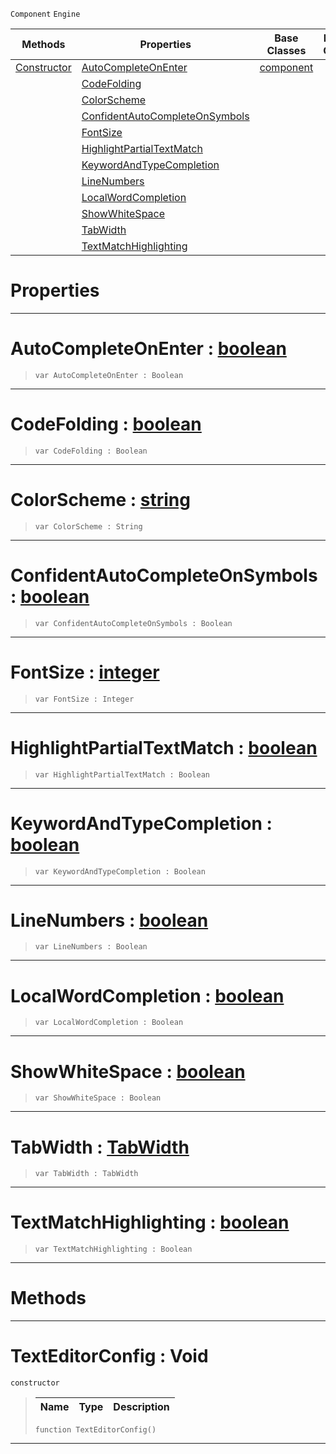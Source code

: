  `Component` `Engine`



|Methods|Properties|Base Classes|Derived Classes|
|---|---|---|---|
|[ Constructor](https://github.com/dragonCASTjosh/PlasmaDocs/blob/master/code_reference/class_reference/texteditorconfig.markdown#texteditorconfig-void)|[ AutoCompleteOnEnter](https://github.com/dragonCASTjosh/PlasmaDocs/blob/master/code_reference/class_reference/texteditorconfig.markdown#autocompleteonenter-plasma)|[component](https://github.com/dragonCASTjosh/PlasmaDocs/blob/master/code_reference/class_reference/component.markdown)| |
| |[ CodeFolding](https://github.com/dragonCASTjosh/PlasmaDocs/blob/master/code_reference/class_reference/texteditorconfig.markdown#codefolding-plasma-engine)| | |
| |[ ColorScheme](https://github.com/dragonCASTjosh/PlasmaDocs/blob/master/code_reference/class_reference/texteditorconfig.markdown#colorscheme-plasma-engine)| | |
| |[ ConfidentAutoCompleteOnSymbols](https://github.com/dragonCASTjosh/PlasmaDocs/blob/master/code_reference/class_reference/texteditorconfig.markdown#confidentautocompleteons)| | |
| |[ FontSize](https://github.com/dragonCASTjosh/PlasmaDocs/blob/master/code_reference/class_reference/texteditorconfig.markdown#fontsize-plasma-engine-doc)| | |
| |[ HighlightPartialTextMatch](https://github.com/dragonCASTjosh/PlasmaDocs/blob/master/code_reference/class_reference/texteditorconfig.markdown#highlightpartialtextmatc)| | |
| |[ KeywordAndTypeCompletion](https://github.com/dragonCASTjosh/PlasmaDocs/blob/master/code_reference/class_reference/texteditorconfig.markdown#keywordandtypecompletion)| | |
| |[ LineNumbers](https://github.com/dragonCASTjosh/PlasmaDocs/blob/master/code_reference/class_reference/texteditorconfig.markdown#linenumbers-plasma-engine)| | |
| |[ LocalWordCompletion](https://github.com/dragonCASTjosh/PlasmaDocs/blob/master/code_reference/class_reference/texteditorconfig.markdown#localwordcompletion-plasma)| | |
| |[ ShowWhiteSpace](https://github.com/dragonCASTjosh/PlasmaDocs/blob/master/code_reference/class_reference/texteditorconfig.markdown#showwhitespace-plasma-engi)| | |
| |[ TabWidth](https://github.com/dragonCASTjosh/PlasmaDocs/blob/master/code_reference/class_reference/texteditorconfig.markdown#tabwidth-plasma-engine-doc)| | |
| |[ TextMatchHighlighting](https://github.com/dragonCASTjosh/PlasmaDocs/blob/master/code_reference/class_reference/texteditorconfig.markdown#textmatchhighlighting-ze)| | |


 #  Properties


---  
 #  AutoCompleteOnEnter : [boolean](https://github.com/dragonCASTjosh/PlasmaDocs/blob/master/code_reference/lightning_base_types/boolean.markdown)

> 
> ``` lang=cpp, name=Lightning
> var AutoCompleteOnEnter : Boolean


---  
 #  CodeFolding : [boolean](https://github.com/dragonCASTjosh/PlasmaDocs/blob/master/code_reference/lightning_base_types/boolean.markdown)

> 
> ``` lang=cpp, name=Lightning
> var CodeFolding : Boolean


---  
 #  ColorScheme : [string](https://github.com/dragonCASTjosh/PlasmaDocs/blob/master/code_reference/lightning_base_types/string.markdown)

> 
> ``` lang=cpp, name=Lightning
> var ColorScheme : String


---  
 #  ConfidentAutoCompleteOnSymbols : [boolean](https://github.com/dragonCASTjosh/PlasmaDocs/blob/master/code_reference/lightning_base_types/boolean.markdown)

> 
> ``` lang=cpp, name=Lightning
> var ConfidentAutoCompleteOnSymbols : Boolean


---  
 #  FontSize : [integer](https://github.com/dragonCASTjosh/PlasmaDocs/blob/master/code_reference/lightning_base_types/integer.markdown)

> 
> ``` lang=cpp, name=Lightning
> var FontSize : Integer


---  
 #  HighlightPartialTextMatch : [boolean](https://github.com/dragonCASTjosh/PlasmaDocs/blob/master/code_reference/lightning_base_types/boolean.markdown)

> 
> ``` lang=cpp, name=Lightning
> var HighlightPartialTextMatch : Boolean


---  
 #  KeywordAndTypeCompletion : [boolean](https://github.com/dragonCASTjosh/PlasmaDocs/blob/master/code_reference/lightning_base_types/boolean.markdown)

> 
> ``` lang=cpp, name=Lightning
> var KeywordAndTypeCompletion : Boolean


---  
 #  LineNumbers : [boolean](https://github.com/dragonCASTjosh/PlasmaDocs/blob/master/code_reference/lightning_base_types/boolean.markdown)

> 
> ``` lang=cpp, name=Lightning
> var LineNumbers : Boolean


---  
 #  LocalWordCompletion : [boolean](https://github.com/dragonCASTjosh/PlasmaDocs/blob/master/code_reference/lightning_base_types/boolean.markdown)

> 
> ``` lang=cpp, name=Lightning
> var LocalWordCompletion : Boolean


---  
 #  ShowWhiteSpace : [boolean](https://github.com/dragonCASTjosh/PlasmaDocs/blob/master/code_reference/lightning_base_types/boolean.markdown)

> 
> ``` lang=cpp, name=Lightning
> var ShowWhiteSpace : Boolean


---  
 #  TabWidth : [TabWidth](https://github.com/dragonCASTjosh/PlasmaDocs/blob/master/code_reference/enum_reference.markdown#tabwidth)

> 
> ``` lang=cpp, name=Lightning
> var TabWidth : TabWidth


---  
 #  TextMatchHighlighting : [boolean](https://github.com/dragonCASTjosh/PlasmaDocs/blob/master/code_reference/lightning_base_types/boolean.markdown)

> 
> ``` lang=cpp, name=Lightning
> var TextMatchHighlighting : Boolean


---  
 #  Methods


---  
 #  TextEditorConfig : Void

 `constructor`

> 
> |Name|Type|Description|
> |---|---|---|
> ``` lang=cpp, name=Lightning
> function TextEditorConfig()
> ``` 


---  
 

 